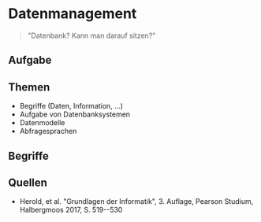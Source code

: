 # Datenmanagement

> "Datenbank? Kann man darauf sitzen?"

## Aufgabe

## Themen

  - Begriffe (Daten, Information, ...)
  - Aufgabe von Datenbanksystemen
  - Datenmodelle
  - Abfragesprachen

## Begriffe

## Quellen

  * Herold, et al. "Grundlagen der Informatik", 3. Auflage, Pearson Studium, Halbergmoos 2017, S. 519--530
